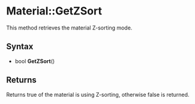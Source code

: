 # Material::GetZSort

This method retrieves the material Z-sorting mode.

## Syntax

- bool **GetZSort**()

## Returns

Returns true of the material is using Z-sorting, otherwise false is returned.

